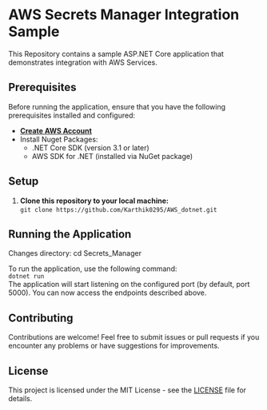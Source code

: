 <!DOCTYPE html>
<html lang="en">
<head>
  <meta charset="UTF-8">
  <meta name="viewport" content="width=device-width, initial-scale=1.0">
</head>
<body>
  <h1>AWS Secrets Manager Integration Sample</h1>

  <p>This Repository contains a sample ASP.NET Core application that demonstrates integration with AWS Services.</p>

  <h2>Prerequisites</h2>
  <p>Before running the application, ensure that you have the following prerequisites installed and configured:</p>
  <ul>
    <li><a href="https://repost.aws/knowledge-center/create-and-activate-aws-account"><strong>Create AWS Account</strong></a></li>
    <li>Install Nuget Packages:
      <ul>
        <li>.NET Core SDK (version 3.1 or later)</li>
        <li>AWS SDK for .NET (installed via NuGet package)</li>
      </ul>
    </li>
  </ul>

  <h2>Setup</h2>
  <ol>
    <li><strong>Clone this repository to your local machine:</strong><br><code>git clone https://github.com/Karthik0295/AWS_dotnet.git</code></li>
  </ol>


  <h2>Running the Application</h2>
  <p>Changes directory: cd Secrets_Manager</p>
  <p>To run the application, use the following command:<br><code>dotnet run</code><br>The application will start listening on the configured port (by default, port 5000). You can now access the endpoints described above.</p>

  <h2>Contributing</h2>
  <p>Contributions are welcome! Feel free to submit issues or pull requests if you encounter any problems or have suggestions for improvements.</p>

  <h2>License</h2>
  <p>This project is licensed under the MIT License - see the <a href="LICENSE">LICENSE</a> file for details.</p>
</body>
</html>
